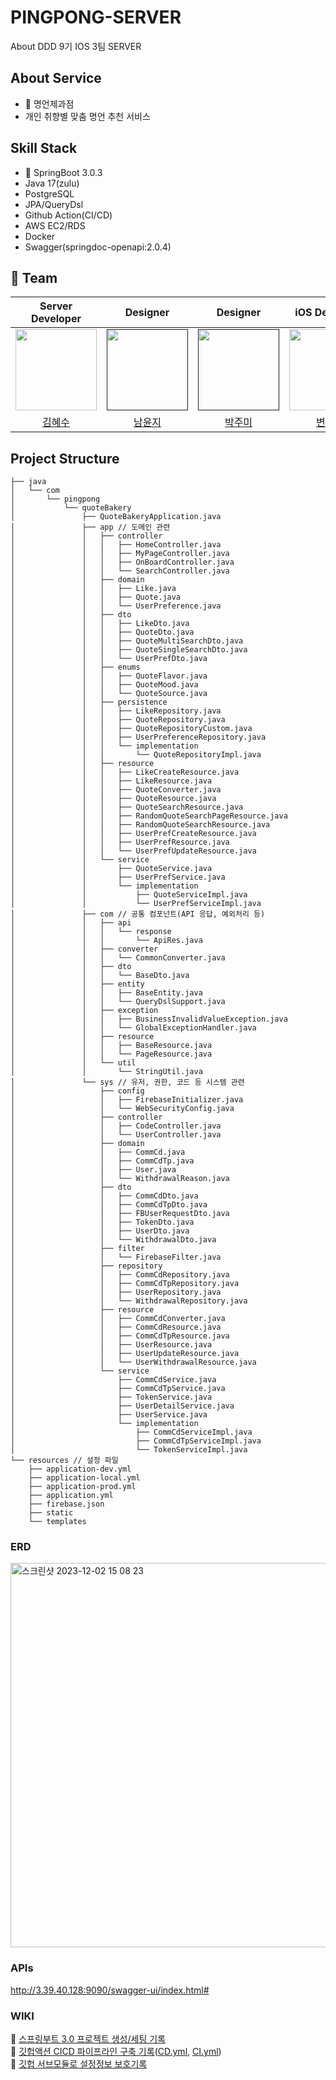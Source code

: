 # PINGPONG-SERVER
About DDD 9기 IOS 3팀 SERVER

## About Service
- 🥖 명언제과점
- 개인 취향별 맞춤 명언 추천 서비스

## Skill Stack
- 🍃 SpringBoot 3.0.3
- Java 17(zulu)
- PostgreSQL
- JPA/QueryDsl
- Github Action(CI/CD)
- AWS EC2/RDS
- Docker
- Swagger(springdoc-openapi:2.0.4)

## 🌟 Team
|Server Developer|Designer|Designer|iOS Developer|iOS Developer|
|:---:|:---:|:---:|:---:|:---:|
| <a href="https://github.com/Hyesooo"><img height="130px" width="130px" src="https://github.com/DDD-Community/PINGPONG-IOS/assets/87685946/bc02ac38-c9fe-4122-bed8-e1fbfb588567"/></a>|<a href=""><img height="130px" width="130px" src="https://github.com/DDD-Community/PINGPONG-IOS/assets/87685946/41bc501c-a144-4886-95c8-2d9fcc5815f2"/></a>|<a href=""><img height="130px" width="130px" src="https://github.com/DDD-Community/PINGPONG-IOS/assets/87685946/f0bf90cf-5464-45db-9362-ec3f2fa3411b"/></a>|<a href="https://github.com/Byeonjinha"><img height="130" width="130px" src="https://github.com/DDD-Community/PINGPONG-IOS/assets/87685946/8874c20c-06d4-4ea2-b069-29a32bbd8e4b"/></a>|<a href="https://github.com/Roy-wonj"><img height="130" width="130px" src="https://github.com/DDD-Community/PINGPONG-IOS/assets/87685946/07d3fa91-c702-4204-b0e9-00b554870675"/></a>|
|<a href="https://github.com/Hyesooo">김혜수</a>|<a href="">남윤지</a>|<a href="">박주미</a>|<a href="https://github.com/Byeonjinha">변진하</a>|<a href="https://github.com/Roy-wonji">서원지</a>|

## Project Structure
```
├── java
│   └── com
│       └── pingpong 
│           └── quoteBakery
│               ├── QuoteBakeryApplication.java
│               ├── app // 도메인 관련
│               │   ├── controller
│               │   │   ├── HomeController.java
│               │   │   ├── MyPageController.java
│               │   │   ├── OnBoardController.java
│               │   │   └── SearchController.java
│               │   ├── domain
│               │   │   ├── Like.java
│               │   │   ├── Quote.java
│               │   │   └── UserPreference.java
│               │   ├── dto
│               │   │   ├── LikeDto.java
│               │   │   ├── QuoteDto.java
│               │   │   ├── QuoteMultiSearchDto.java
│               │   │   ├── QuoteSingleSearchDto.java
│               │   │   └── UserPrefDto.java
│               │   ├── enums
│               │   │   ├── QuoteFlavor.java
│               │   │   ├── QuoteMood.java
│               │   │   └── QuoteSource.java
│               │   ├── persistence
│               │   │   ├── LikeRepository.java
│               │   │   ├── QuoteRepository.java
│               │   │   ├── QuoteRepositoryCustom.java
│               │   │   ├── UserPreferenceRepository.java
│               │   │   └── implementation
│               │   │       └── QuoteRepositoryImpl.java
│               │   ├── resource
│               │   │   ├── LikeCreateResource.java
│               │   │   ├── LikeResource.java
│               │   │   ├── QuoteConverter.java
│               │   │   ├── QuoteResource.java
│               │   │   ├── QuoteSearchResource.java
│               │   │   ├── RandomQuoteSearchPageResource.java
│               │   │   ├── RandomQuoteSearchResource.java
│               │   │   ├── UserPrefCreateResource.java
│               │   │   ├── UserPrefResource.java
│               │   │   └── UserPrefUpdateResource.java
│               │   └── service
│               │       ├── QuoteService.java
│               │       ├── UserPrefService.java
│               │       └── implementation
│               │           ├── QuoteServiceImpl.java
│               │           └── UserPrefServiceImpl.java
│               ├── com // 공통 컴포넌트(API 응답, 예외처리 등)
│               │   ├── api
│               │   │   └── response
│               │   │       └── ApiRes.java
│               │   ├── converter
│               │   │   └── CommonConverter.java
│               │   ├── dto
│               │   │   └── BaseDto.java
│               │   ├── entity
│               │   │   ├── BaseEntity.java
│               │   │   └── QueryDslSupport.java
│               │   ├── exception
│               │   │   ├── BusinessInvalidValueException.java
│               │   │   └── GlobalExceptionHandler.java
│               │   ├── resource
│               │   │   ├── BaseResource.java
│               │   │   └── PageResource.java
│               │   └── util
│               │       └── StringUtil.java
│               └── sys // 유저, 권한, 코드 등 시스템 관련
│                   ├── config
│                   │   ├── FirebaseInitializer.java
│                   │   └── WebSecurityConfig.java
│                   ├── controller
│                   │   ├── CodeController.java
│                   │   └── UserController.java
│                   ├── domain
│                   │   ├── CommCd.java
│                   │   ├── CommCdTp.java
│                   │   ├── User.java
│                   │   └── WithdrawalReason.java
│                   ├── dto
│                   │   ├── CommCdDto.java
│                   │   ├── CommCdTpDto.java
│                   │   ├── FBUserRequestDto.java
│                   │   ├── TokenDto.java
│                   │   ├── UserDto.java
│                   │   └── WithdrawalDto.java
│                   ├── filter
│                   │   └── FirebaseFilter.java
│                   ├── repository
│                   │   ├── CommCdRepository.java
│                   │   ├── CommCdTpRepository.java
│                   │   ├── UserRepository.java
│                   │   └── WithdrawalRepository.java
│                   ├── resource
│                   │   ├── CommCdConverter.java
│                   │   ├── CommCdResource.java
│                   │   ├── CommCdTpResource.java
│                   │   ├── UserResource.java
│                   │   ├── UserUpdateResource.java
│                   │   └── UserWithdrawalResource.java
│                   └── service
│                       ├── CommCdService.java
│                       ├── CommCdTpService.java
│                       ├── TokenService.java
│                       ├── UserDetailService.java
│                       ├── UserService.java
│                       └── implementation
│                           ├── CommCdServiceImpl.java
│                           ├── CommCdTpServiceImpl.java
│                           └── TokenServiceImpl.java
└── resources // 설정 파일
    ├── application-dev.yml
    ├── application-local.yml
    ├── application-prod.yml
    ├── application.yml
    ├── firebase.json
    ├── static
    └── templates

```
### ERD
<img width="615" alt="스크린샷 2023-12-02 15 08 23" src="https://github.com/DDD-Community/PINGPONG-SERVER/assets/25236852/8ddba3e1-40e0-4d81-99a3-e914c6f148f5">

### APIs
http://3.39.40.128:9090/swagger-ui/index.html#

### WIKI
🔗 [스프링부트 3.0 프로젝트 생성/세팅 기록](https://github.com/14-team13/acoe-backend/wiki/%EC%8A%A4%ED%94%84%EB%A7%81-%ED%94%84%EB%A1%9C%EC%A0%9D%ED%8A%B8-%EC%83%9D%EC%84%B1%EA%B8%B0%EB%A1%9D)  
🔗 [깃헙액션 CICD 파이프라인 구축 기록](https://github.com/14-team13/acoe-backend/wiki/CICD-%ED%8C%8C%EC%9D%B4%ED%94%84%EB%9D%BC%EC%9D%B8-%EA%B5%AC%EC%B6%95%EA%B8%B0%EB%A1%9D)([CD.yml](https://github.com/DDD-Community/PINGPONG-SERVER/blob/develop/.github/workflows/CD-dev.yml), [CI.yml](https://github.com/DDD-Community/PINGPONG-SERVER/blob/develop/.github/workflows/CI-dev.yml))   
🔗 [깃헙 서브모듈로 설정정보 보호기록](https://github.com/14-team13/acoe-backend/wiki/Submodule%EB%A1%9C-%ED%94%84%EB%A1%9C%EC%A0%9D%ED%8A%B8-%EC%84%A4%EC%A0%95%EC%A0%95%EB%B3%B4-%EB%B3%B4%ED%98%B8-%EA%B8%B0%EB%A1%9D)  

